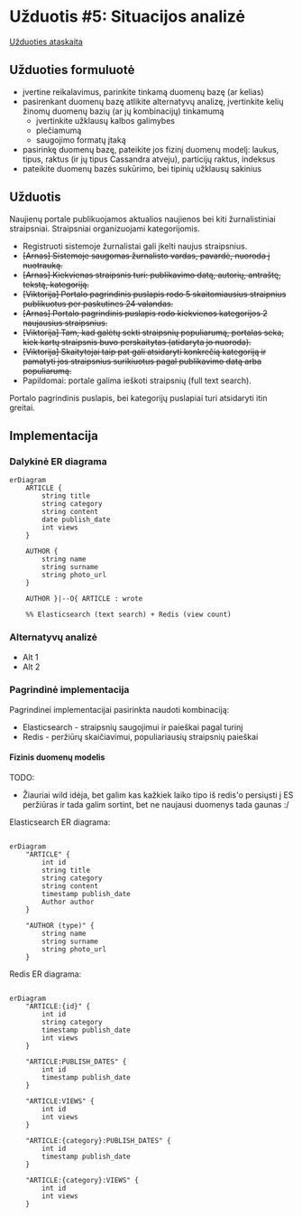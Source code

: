 # Užduotis #5: Situacijos analizė

[Užduoties ataskaita](https://www.overleaf.com/1798951545qczvyyyfgjwn#933f28)

## Užduoties formuluotė

- įvertine reikalavimus, parinkite tinkamą duomenų bazę (ar kelias)
- pasirenkant duomenų bazę atlikite alternatyvų analizę, įvertinkite kelių žinomų duomenų bazių (ar jų kombinacijų) tinkamumą
  - įvertinkite užklausų kalbos galimybes
  - plečiamumą
  - saugojimo formatų įtaką
- pasirinkę duomenų bazę, pateikite jos fizinį duomenų modelį: laukus, tipus, raktus (ir jų tipus Cassandra atveju), particijų raktus, indeksus
- pateikite duomenų bazės sukūrimo, bei tipinių užklausų sakinius

## Užduotis

Naujienų portale publikuojamos aktualios naujienos bei kiti žurnalistiniai straipsniai. Straipsniai organizuojami kategorijomis.

- Registruoti sistemoje žurnalistai gali įkelti naujus straipsnius.
- ~~[Arnas] Sistemoje saugomas žurnalisto vardas, pavardė, nuoroda į nuotrauką.~~
- ~~[Arnas] Kiekvienas straipsnis turi: publikavimo datą, autorių, antraštę, tekstą, kategoriją.~~
- ~~[Viktorija] Portalo pagrindinis puslapis rodo 5 skaitomiausius straipnius publikuotus per paskutines 24 valandas.~~
- ~~[Arnas] Portalo pagrindinis puslapis rodo kiekvienos kategorijos 2 naujausius straipsnius.~~
- ~~[Viktorija] Tam, kad galėtų sekti straipsnių populiarumą, portalas seka, kiek kartų straipsnis buvo perskaitytas (atidaryta jo nuoroda).~~
- ~~[Viktorija] Skaitytojai taip pat gali atsidaryti konkrečią kategoriją ir pamatyti jos straipsnius surikiuotus pagal publikavimo datą arba populiarumą.~~
- Papildomai: portale galima ieškoti straipsnių (full text search).

Portalo pagrindinis puslapis, bei kategorijų puslapiai turi atsidaryti itin greitai.

## Implementacija

### Dalykinė ER diagrama

```mermaid
erDiagram
    ARTICLE {
        string title
        string category
        string content
        date publish_date
        int views
    }

    AUTHOR {
        string name
        string surname
        string photo_url
    }

    AUTHOR }|--O{ ARTICLE : wrote

    %% Elasticsearch (text search) + Redis (view count)
```

### Alternatyvų analizė

- Alt 1
- Alt 2

### Pagrindinė implementacija

Pagrindinei implementacijai pasirinkta naudoti kombinaciją:

- Elasticsearch - straipsnių saugojimui ir paieškai pagal turinį
- Redis - peržiūrų skaičiavimui, populiariausių straipsnių paieškai

#### Fizinis duomenų modelis

TODO:
- Žiauriai wild idėja, bet galim kas kažkiek laiko tipo iš redis'o persiųsti į ES peržiūras ir tada galim sortint, bet ne naujausi duomenys tada gaunas :/

Elasticsearch ER diagrama:

```mermaid

erDiagram
    "ARTICLE" {
        int id
        string title
        string category
        string content
        timestamp publish_date
        Author author
    }

    "AUTHOR (type)" {
        string name
        string surname
        string photo_url
    }

```

Redis ER diagrama:

```mermaid

erDiagram
    "ARTICLE:{id}" {
        int id
        string category
        timestamp publish_date
        int views
    }

    "ARTICLE:PUBLISH_DATES" {
        int id
        timestamp publish_date
    }

    "ARTICLE:VIEWS" {
        int id
        int views
    }

    "ARTICLE:{category}:PUBLISH_DATES" {
        int id
        timestamp publish_date
    }

    "ARTICLE:{category}:VIEWS" {
        int id
        int views
    }

```
